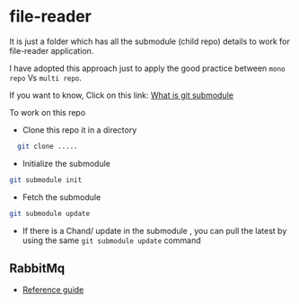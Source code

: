 # file-reader

It is just a folder which has all the submodule (child repo) details to work for file-reader application.

I have adopted this approach just to apply the good practice between `mono repo` Vs `multi repo`.

If you want to know, Click on this link: [What is git submodule](https://www.freecodecamp.org/news/how-to-use-git-submodules/)

To work on this repo

- Clone this repo it in a directory
```sh
  git clone .....
```
- Initialize the submodule

```sh
git submodule init
```

- Fetch the submodule
```sh
git submodule update
```

- If there is a Chand/ update in the submodule , you can pull the latest by using the same `git submodule update` command

## RabbitMq
- [Reference guide](https://www.rabbitmq.com/tutorials/tutorial-one-javascript)
